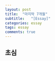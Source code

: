 ```yaml
---
layout: post
title:  "마지막 7개월"
subtitle:   "[Essay]"
categories: essay
tags: essay
comments: true
---
```


## 초심


